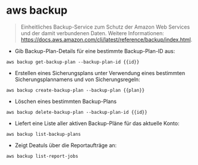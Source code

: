# aws backup

> Einheitliches Backup-Service zum Schutz der Amazon Web Services und der damit verbundenen Daten.
> Weitere Informationen: <https://docs.aws.amazon.com/cli/latest/reference/backup/index.html>.

- Gib Backup-Plan-Details für eine bestimmte Backup-Plan-ID aus:

`aws backup get-backup-plan --backup-plan-id {{id}}`

- Erstellen eines Sicherungsplans unter Verwendung eines bestimmten Sicherungsplannamens und von Sicherungsregeln:

`aws backup create-backup-plan --backup-plan {{plan}}`

- Löschen eines bestimmten Backup-Plans

`aws backup delete-backup-plan --backup-plan-id {{id}}`

- Liefert eine Liste aller aktiven Backup-Pläne für das aktuelle Konto:

`aws backup list-backup-plans`

- Zeigt Deatuls über die Reportaufträge an:

`aws backup list-report-jobs`
